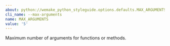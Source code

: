 ```yaml
---
about: python://wemake_python_styleguide.options.defaults.MAX_ARGUMENTS
cli_name: --max-arguments
name: MAX_ARGUMENTS
value: '5'
---
```


Maximum number of arguments for functions or methods.